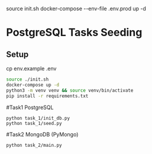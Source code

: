 source init.sh
docker-compose --env-file .env.prod up -d

# PostgreSQL Tasks Seeding

## Setup

cp env.example .env

```bash
source ./init.sh
docker-compose up -d
python3 -m venv venv && source venv/bin/activate
pip install -r requirements.txt
```

#Task1 PostgreSQL

```
python task_1/init_db.py
python task_1/seed.py
```

#Task2 MongoDB (PyMongo)

```
python task_2/main.py
```
